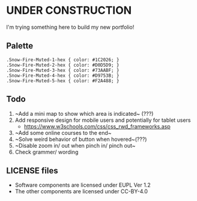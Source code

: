 # UNDER CONSTRUCTION
I'm trying something here to build my new portfolio!

## Palette
```
.Snow-Fire-Muted-1-hex { color: #1C2026; }
.Snow-Fire-Muted-2-hex { color: #D0D5D9; }
.Snow-Fire-Muted-3-hex { color: #73AABF; }
.Snow-Fire-Muted-4-hex { color: #D9753B; }
.Snow-Fire-Muted-5-hex { color: #F2A488; } 
```

## Todo
1. ~Add a mini map to show which area is indicated~ (???)
2. Add responsive design for mobile users and potentially for tablet users
    - https://www.w3schools.com/css/css_rwd_frameworks.asp
3. ~Add some online courses to the end~ 
4. ~Solve weird behavior of button when hovered~(???)
5. ~Disable zoom in/ out when pinch in/ pinch out~
6. Check grammer/ wording

## LICENSE files
- Software components are licensed under EUPL Ver 1.2
- The other components are licensed under CC-BY-4.0
